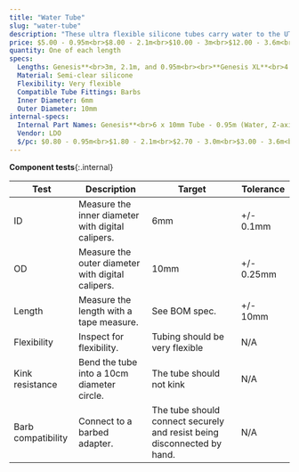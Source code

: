 ```yaml
---
title: "Water Tube"
slug: "water-tube"
description: "These ultra flexible silicone tubes carry water to the UTM."
price: $5.00 - 0.95m<br>$8.00 - 2.1m<br>$10.00 - 3m<br>$12.00 - 3.6m<br>$15.00 - 4.5m<br>$35.00 - 10.5m
quantity: One of each length
specs:
  Lengths: Genesis**<br>3m, 2.1m, and 0.95m<br><br>**Genesis XL**<br>4.5m, 3.6m, and 0.95m
  Material: Semi-clear silicone
  Flexibility: Very flexible
  Compatible Tube Fittings: Barbs
  Inner Diameter: 6mm
  Outer Diameter: 10mm
internal-specs:
  Internal Part Names: Genesis**<br>6 x 10mm Tube - 0.95m (Water, Z-axis, all bots)<br>6 x 10mm Tube - 2.1m (Water, Y-axis, Genesis)<br>6 x 10mm Tube - 3.0m (Water, X-Axis, Genesis)<br><br>**Genesis XL**<br>6 x 10mm Tube - 0.95m (Water, Z-axis, all bots)<br>6 x 10mm Tube - 3.6m (Water, Y-Axis Genesis XL)<br>6 x 10mm Tube - 4.5m (Water, X-Axis, Genesis XL)
  Vendor: LDO
  $/pc: $0.80 - 0.95m<br>$1.80 - 2.1m<br>$2.70 - 3.0m<br>$3.00 - 3.6m<br>$3.80 - 4.5m
---
```


**Component tests**{:.internal}

|Test         |Description  |Target       |Tolerance    |
|-------------|-------------|-------------|-------------|
|ID           |Measure the inner diameter with digital calipers.|6mm|+/- 0.1mm
|OD           |Measure the outer diameter with digital calipers.|10mm|+/- 0.25mm
|Length       |Measure the length with a tape measure.|See BOM spec.|+/- 10mm
|Flexibility  |Inspect for flexibility.|Tubing should be very flexible|N/A
|Kink resistance|Bend the tube into a 10cm diameter circle.|The tube should not kink|N/A
|Barb compatibility|Connect to a barbed adapter.|The tube should connect securely and resist being disconnected by hand.|N/A
